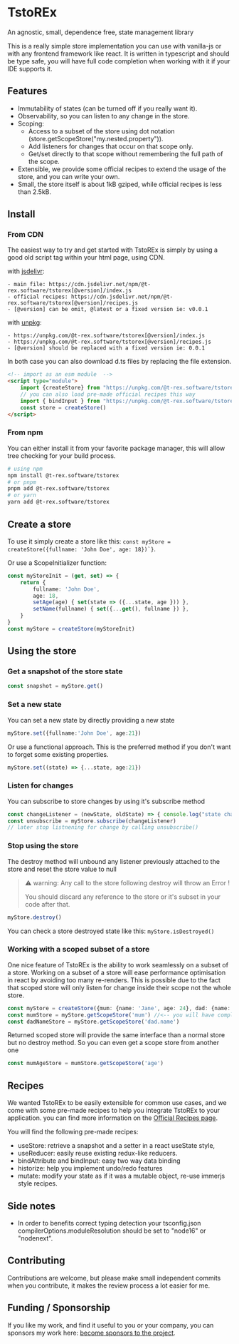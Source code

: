 # TstoREx

An agnostic, small, dependence free, state management library

This is a really simple store implementation you can use with vanilla-js or with any frontend framework like react.
It is written in typescript and should be type safe, you will have full code completion when working with it if your IDE supports it.

## Features
* Immutability of states (can be turned off if you really want it).
* Observability, so you can listen to any change in the store.
* Scoping:
    * Access to a subset of the store using dot notation (store.getScopeStore("my.nested.property")).
    * Add listeners for changes that occur on that scope only.
    * Get/set directly to that scope without remembering the full path of the scope.
* Extensible, we provide some official recipes to extend the usage of the store, and you can write your own.
* Small, the store itself is about 1kB gziped, while official recipes is less than 2.5kB.

## Install

### From CDN
The easiest way to try and get started with TstoREx is simply by using a good old script tag within your html page, using CDN.

with [jsdelivr](https://www.jsdelivr.com/): 

	- main file: https://cdn.jsdelivr.net/npm/@t-rex.software/tstorex[@version]/index.js
	- official recipes: https://cdn.jsdelivr.net/npm/@t-rex.software/tstorex[@version]/recipes.js
	- [@version] can be omit, @latest or a fixed version ie: v0.0.1

with [unpkg](https://unpkg.com/):

	- https://unpkg.com/@t-rex.software/tstorex[@version]/index.js
	- https://unpkg.com/@t-rex.software/tstorex[@version]/recipes.js
	- [@version] should be replaced with a fixed version ie: 0.0.1

In both case you can also download d.ts files by replacing the file extension.


```html
<!-- import as an esm module  -->
<script type="module">
 	import {createStore} from "https://unpkg.com/@t-rex.software/tstorex/index.js"
	// you can also load pre-made official recipes this way
	import { bindInput } from "https://unpkg.com/@t-rex.software/tstorex/recipes.js"
	const store = createStore()
</script>
```

### From npm
You can either install it from your favorite package manager, this will allow tree checking for your build process.
```sh
# using npm
npm install @t-rex.software/tstorex
# or pnpm 
pnpm add @t-rex.software/tstorex
# or yarn
yarn add @t-rex.software/tstorex
```

## Create a store

To use it simply create a store like this: ```const myStore = createStore({fullname: 'John Doe', age: 18})`}```.

Or use a ScopeInitializer function: 
```ts
const myStoreInit = (get, set) => {
	return {
		fullname: 'John Doe',
		age: 18,
		setAge(age) { set(state => ({...state, age })) },
		setName(fullname) { set({...get(), fullname }) },
	}
}
const myStore = createStore(myStoreInit)
```

## Using the store

### Get a snapshot of the store state
```ts
const snapshot = myStore.get()
```

### Set a new state
You can set a new state by directly providing a new state
```ts
myStore.set({fullname:'John Doe', age:21})
```
Or use a functional approach. This is the preferred method if you don't want to forget some existing properties.
```ts
myStore.set((state) => {...state, age:21})
```

### Listen for changes
You can subscribe to store changes by using it's subscribe method
```ts
const changeListener = (newState, oldState) => { console.log("state changed") }
const unsubscribe = myStore.subscribe(changeListener)
// later stop listnening for change by calling unsubscribe()
```
### Stop using the store
The destroy method will unbound any listener previously attached to the store and reset the store value to null
> ⚠ warning: Any call to the store following destroy will throw an Error !
>
> You should discard any reference to the store or it's subset in your code after that.
```ts
myStore.destroy()
```
You can check a store destroyed state like this: ```myStore.isDestroyed()```

### Working with a scoped subset of a store
One nice feature of TstoREx is the ability to work seamlessly on a subset of a store.
Working on a subset of a store will ease performance optimisation in react by avoiding too many re-renders.
This is possible due to the fact that scoped store will only listen for change inside their scope not the whole store.
```ts
const myStore = createStore({mum: {name: 'Jane', age: 24}, dad: {name: 'John', age: 25}})
const mumStore = myStore.getScopeStore('mum') //<-- you will have completion for path too
const dadNameStore = myStore.getScopeStore('dad.name')
```
Returned scoped store will provide the same interface than a normal store but no destroy method.
So you can even get a scope store from another one
```ts
const mumAgeStore = mumStore.getScopeStore('age')
```
## Recipes 
We wanted TstoREx to be easily extensible for common use cases, and we come with some pre-made recipes to help you integrate TstoREx to your application. you can find more information on the [Official Recipes page](./src/recipes/README.md).

You will find the following pre-made recipes:
* useStore: retrieve a snapshot and a setter in a react useState style,
* useReducer: easily reuse existing redux-like reducers.
* bindAttribute and bindInput: easy two way data binding
* historize: help you implement undo/redo features
* mutate: modify your state as if it was a mutable object, re-use immerjs style recipes.

## Side notes
- In order to benefits correct typing detection your tsconfig.json compilerOptions.moduleResolution should be set to "node16" or "nodenext".


## Contributing
Contributions are welcome, but please make small independent commits when you contribute, it makes the review process a lot easier for me.

## Funding / Sponsorship
If you like my work, and find it useful to you or your company, you can sponsors my work here: [become sponsors to the project](https://github.com/sponsors/malko).
